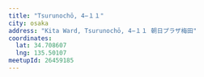 ```yaml
---
title: "Tsurunochō, 4−１１"
city: osaka
address: "Kita Ward, Tsurunochō, 4−１１ 朝日プラザ梅田"
coordinates:
  lat: 34.708607
  lng: 135.50107
meetupId: 26459185
---
```

